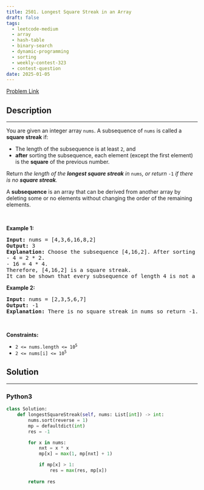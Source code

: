 ```yaml
---
title: 2501. Longest Square Streak in an Array
draft: false
tags: 
  - leetcode-medium
  - array
  - hash-table
  - binary-search
  - dynamic-programming
  - sorting
  - weekly-contest-323
  - contest-question
date: 2025-01-05
---
```


[Problem Link](https://leetcode.com/problems/longest-square-streak-in-an-array/)

## Description

---
<p>You are given an integer array <code>nums</code>. A subsequence of <code>nums</code> is called a <strong>square streak</strong> if:</p>

<ul>
	<li>The length of the subsequence is at least <code>2</code>, and</li>
	<li><strong>after</strong> sorting the subsequence, each element (except the first element) is the <strong>square</strong> of the previous number.</li>
</ul>

<p>Return<em> the length of the <strong>longest square streak</strong> in </em><code>nums</code><em>, or return </em><code>-1</code><em> if there is no <strong>square streak</strong>.</em></p>

<p>A <strong>subsequence</strong> is an array that can be derived from another array by deleting some or no elements without changing the order of the remaining elements.</p>

<p>&nbsp;</p>
<p><strong class="example">Example 1:</strong></p>

<pre>
<strong>Input:</strong> nums = [4,3,6,16,8,2]
<strong>Output:</strong> 3
<strong>Explanation:</strong> Choose the subsequence [4,16,2]. After sorting it, it becomes [2,4,16].
- 4 = 2 * 2.
- 16 = 4 * 4.
Therefore, [4,16,2] is a square streak.
It can be shown that every subsequence of length 4 is not a square streak.
</pre>

<p><strong class="example">Example 2:</strong></p>

<pre>
<strong>Input:</strong> nums = [2,3,5,6,7]
<strong>Output:</strong> -1
<strong>Explanation:</strong> There is no square streak in nums so return -1.
</pre>

<p>&nbsp;</p>
<p><strong>Constraints:</strong></p>

<ul>
	<li><code>2 &lt;= nums.length &lt;= 10<sup>5</sup></code></li>
	<li><code>2 &lt;= nums[i] &lt;= 10<sup>5</sup></code></li>
</ul>


## Solution

---
### Python3
``` py title='longest-square-streak-in-an-array'
class Solution:
    def longestSquareStreak(self, nums: List[int]) -> int:
        nums.sort(reverse = 1)
        mp = defaultdict(int)
        res = -1

        for x in nums:
            nxt = x * x
            mp[x] = max(1, mp[nxt] + 1)

            if mp[x] > 1:
                res = max(res, mp[x])
        
        return res
```

